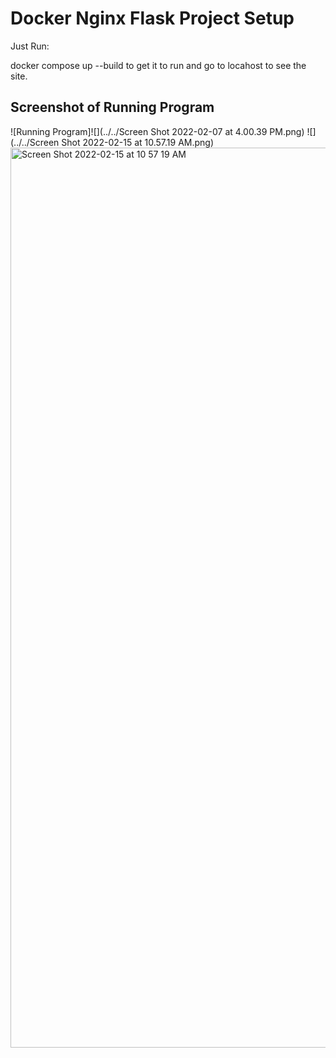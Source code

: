 # Docker Nginx Flask Project Setup

Just Run:

docker compose up --build to get it to run and go to locahost to see the site.

## Screenshot of Running Program

![Running Program]![](../../Screen Shot 2022-02-07 at 4.00.39 PM.png)
![](../../Screen Shot 2022-02-15 at 10.57.19 AM.png)<img width="1440" alt="Screen Shot 2022-02-15 at 10 57 19 AM"
 src="https://user-images.githubusercontent.com/94942322/154106366-9a0b0276-5385-4044-98e7-5d4ed2f045b9.png">

